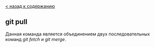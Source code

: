 [< назад к содержанию](./readme.md)


## git pull

Данная команда является объединением двух последовательных команд *git fetch* и *git merge*.